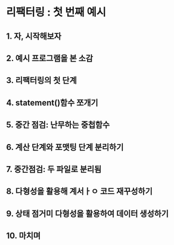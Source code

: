 # 리팩터링 : 첫 번째 예시

## 1. 자, 시작해보자

## 2. 예시 프로그램을 본 소감

## 3. 리팩터링의 첫 단계

## 4. statement()함수 쪼개기

## 5. 중간 점검: 난무하는 중첩함수

## 6. 계산 단계와 포맷팅 단계 분리하기

## 7. 중간점검: 두 파일로 분리됨

## 8. 다형성을 활용해 계서ㅏㅇ 코드 재꾸성하기

## 9. 상태 점거미 다형성을 활용하여 데이터 생성하기

## 10. 마치며
